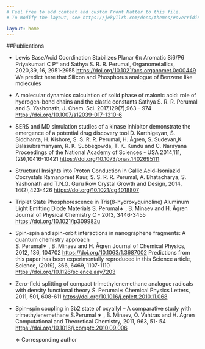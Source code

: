 ```yaml
---
# Feel free to add content and custom Front Matter to this file.
# To modify the layout, see https://jekyllrb.com/docs/themes/#overriding-theme-defaults

layout: home
---
```


##Publications

-  Lewis Base/Acid Coordination Stabilizes Planar 6π Aromatic Si6/P6
   Priyakumari C P* and Sathya S. R. R. Perumal, Organometallics, 2020,39, 16, 2951-2955 
   https://doi.org/10.1021/acs.organomet.0c00449 
   We predict here that Silicon and Phosphorus analogue of Benzene like molecules 

-  A molecular dynamics calculation of solid phase of malonic acid: role of 
   hydrogen-bond chains and the elastic constants 
   Sathya S. R. R. Perumal and S. Yashonath,  J. Chem. Sci. 2017,129(7),963 – 974  
   https://doi.org/10.1007/s12039-017-1310-6

-  SERS and MD simulation studies of a kinase inhibitor demonstrate the emergence 
   of a potential drug discovery tool 
   D. Karthigeyan, S. Siddhanta, H. Kishore, S. S. R. R. Perumal, H. Ågren, 
   S. Sudevan,K. Balasubramanyam, R. K. Subbegowda, T. K. Kundu and C. Narayana 
   Proceedings of the National Academy of Sciences - USA 2014,111,(29),10416-10421
   https://doi.org/10.1073/pnas.1402695111

-  Structural Insights into Proton Conduction in Gallic Acid–Isoniazid Cocrystals Ramanpreet Kaur, 
   S. S. R. R. Perumal, A. Bhatacharya, S. Yashonath and T.N.G. Guru Row 
   Crystal Growth and Design, 2014, 14(2),423-426
   https://doi.org/10.1021/cg4018807

-  Triplet State Phosphorescence in Tris(8-hydroxyquinoline) Aluminum Light Emitting 
   Diode Materials 
   S. Perumal∗ , B. Minaev and H. Ågren Journal of Physical Chemistry C - 2013, 3446-3455
   https://doi.org/10.1021/jp309982u

-  Spin-spin and spin-orbit interactions in nanographene fragments: A quantum chemistry approach    
   S. Perumal∗ , B. Minaev and H. Ågren Journal of Chemical Physics, 2012, 136, 104702 
   https://doi.org/10.1063/1.3687002
   Predictions from this paper has been experimentally reproduced in this Science article, 
   Science, (2019), 366, 6469, 1107-1110 https://doi.org/10.1126/science.aay7203

-  Zero-field splitting of compact trimethylenemethane analogue radicals with 
   density functional theory 
   S. Perumal∗ Chemical Physics Letters, 2011, 501, 608-611 
   https://doi.org/10.1016/j.cplett.2010.11.068

-  Spin–spin coupling in 3b2 state of oxyallyl – A comparative study with trimethylenemethane 
   S.Perumal ∗ , B. Minaev, O. Vahtras and H. Ågren 
   Computational and Theoretical Chemistry, 2011, 963, 51- 54 
   https://doi.org/10.1016/j.comptc.2010.09.006

   ∗ Corresponding author

